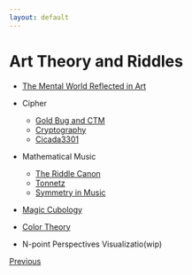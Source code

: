 ```yaml
---
layout: default
---
```


# Art Theory and Riddles

- [The Mental World Reflected in Art](./Reflected_Art.html)
- Cipher
    - [Gold Bug and CTM](./Cipher/Cipher.html)
    - [Cryptography](./Cipher/Crypto.html)
    - [Cicada3301](https://youtu.be/l0z03ntMJio?si=V4f0VvoLvKg8SFap)
- Mathematical Music
    - [The Riddle Canon](./MM/Riddlecanon.html)
    - [Tonnetz](./MM/Tonnetz.html)
    - [Symmetry in Music](./MM/Sym_in_m.html)
- [Magic Cubology](./Cube.html)

- [Color Theory](https://jamie-wong.com/post/color/)

- N-point Perspectives Visualizatio(wip)


<div class="pagination">
  <a href="{{ '/index.html' | relative_url }}" class="prev-button">Previous</a>
</div>